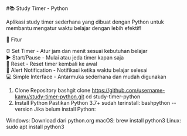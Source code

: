 #📚 Study Timer - Python<br  />

Aplikasi study timer sederhana yang dibuat dengan Python untuk membantu mengatur waktu belajar dengan lebih efektif!<br />

🎯 Fitur

⏰ Set Timer - Atur jam dan menit sesuai kebutuhan belajar<br />
▶️ Start/Pause - Mulai atau jeda timer kapan saja<br />
🔄 Reset - Reset timer kembali ke awal <br />
🔔 Alert Notification - Notifikasi ketika waktu belajar selesai<br />
💻 Simple Interface - Antarmuka sederhana dan mudah digunakan

1. Clone Repository
bashgit clone https://github.com/username-kamu/study-timer-python.git
cd study-timer-python
2. Install Python
Pastikan Python 3.7+ sudah terinstall:
bashpython --version
Jika belum install Python:

Windows: Download dari python.org
macOS: brew install python3
Linux: sudo apt install python3
